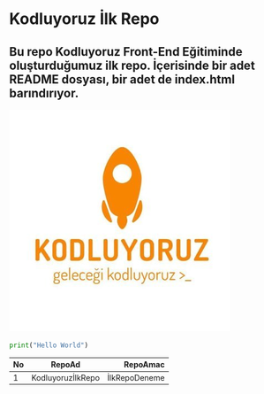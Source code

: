# Kodluyoruz İlk Repo
## Bu repo Kodluyoruz Front-End Eğitiminde oluşturduğumuz ilk repo. İçerisinde bir adet README dosyası, bir adet de index.html barındırıyor.

![Kodluyoruz Logo](https://raw.githubusercontent.com/Kodluyoruz/taskforce/git/git/markdown-nedir-nasil-kullaniriz-/figures/kodluyoruz_logo.jpg)



```python
print("Hello World")
```


|No|RepoAd|RepoAmac|
|:---|:---:|---:|
|1|KodluyoruzİlkRepo|İlkRepoDeneme|
